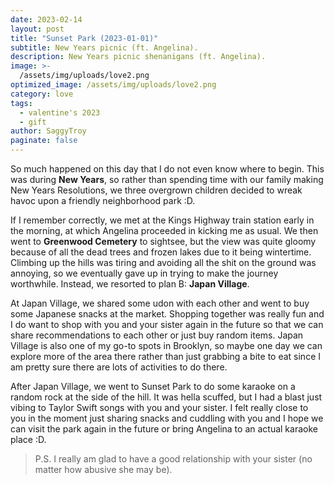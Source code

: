```yaml
---
date: 2023-02-14 
layout: post
title: "Sunset Park (2023-01-01)"
subtitle: New Years picnic (ft. Angelina).
description: New Years picnic shenanigans (ft. Angelina).
image: >-
  /assets/img/uploads/love2.png
optimized_image: /assets/img/uploads/love2.png
category: love
tags:
  - valentine's 2023
  - gift
author: SaggyTroy
paginate: false
---
```

So much happened on this day that I do not even know where to begin. This was during **New Years**, so rather than spending time with our family making New Years Resolutions, we three overgrown children decided to wreak havoc upon a friendly neighborhood park :D.

If I remember correctly, we met at the Kings Highway train station early in the morning, at which Angelina proceeded in kicking me as usual. We then went to **Greenwood Cemetery** to sightsee, but the view was quite gloomy because of all the dead trees and frozen lakes due to it being wintertime. Climbing up the hills was tiring and avoiding all the shit on the ground was annoying, so we eventually gave up in trying to make the journey worthwhile. Instead, we resorted to plan B: **Japan Village**.

At Japan Village, we shared some udon with each other and went to buy some Japanese snacks at the market. Shopping together was really fun and I do want to shop with you and your sister again in the future so that we can share recommendations to each other or just buy random items. Japan Village is also one of my go-to spots in Brooklyn, so maybe one day we can explore more of the area there rather than just grabbing a bite to eat since I am pretty sure there are lots of activities to do there.

After Japan Village, we went to Sunset Park to do some karaoke on a random rock at the side of the hill. It was hella scuffed, but I had a blast just vibing to Taylor Swift songs with you and your sister. I felt really close to you in the moment just sharing snacks and cuddling with you and I hope we can visit the park again in the future or bring Angelina to an actual karaoke place :D.

> P.S. I really am glad to have a good relationship with your sister (no matter how abusive she may be).